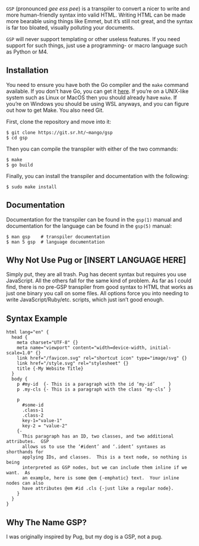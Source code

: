 `GSP` (pronounced _gee ess pee_) is a transpiler to convert a nicer to write and
more human-friendly syntax into valid HTML.  Writing HTML can be made more
bearable using things like Emmet, but it’s still not great, and the syntax is
far too bloated, visually polluting your documents.

`GSP` will never support templating or other useless features.  If you need
support for such things, just use a programming- or macro language such as
Python or M4.

## Installation

You need to ensure you have both the Go compiler and the `make` command
available.  If you don’t have Go, you can get it [here][1].  If you’re on a
UNIX-like system such as Linux or MacOS then you should already have `make`.  If
you’re on Windows you should be using WSL anyways, and you can figure out how to
get Make.  You also need Git.

First, clone the repository and move into it:

```
$ git clone https://git.sr.ht/~mango/gsp
$ cd gsp
```

Then you can compile the transpiler with either of the two commands:

```
$ make
$ go build
```

Finally, you can install the transpiler and documentation with the following:

```
$ sudo make install
```

## Documentation

Documentation for the transpiler can be found in the `gsp(1)` manual and
documentation for the language can be found in the `gsp(5)` manual:

```
$ man gsp    # transpiler documentation
$ man 5 gsp  # language documentation
```

## Why Not Use Pug or [INSERT LANGUAGE HERE]

Simply put, they are all trash.  Pug has decent syntax but requires you use
JavaScript.  All the others fall for the same kind of problem.  As far as I
could find, there is no pre-GSP transpiler from good syntax to HTML that works
as just one binary you call on some files.  All options force you into needing
to write JavaScript/Ruby/etc. scripts, which just isn’t good enough.

## Syntax Example

```gsp
html lang="en" {
  head {
    meta charset="UTF-8" {}
    meta name="viewport" content="width=device-width, initial-scale=1.0" {}
    link href="/favicon.svg" rel="shortcut icon" type="image/svg" {}
    link href="/style.svg" rel="stylesheet" {}
    title {-My Website Title}
  }
  body {
    p #my-id  {- This is a paragraph with the id ‘my-id’     }
    p .my-cls {- This is a paragraph with the class ‘my-cls’ }

    p
      #some-id
      .class-1
      .class-2
      key-1="value-1"
      key-2 = "value-2"
    {-
      This paragraph has an ID, two classes, and two additional attributes.  GSP
      allows us to use the ‘#ident’ and ‘.ident’ syntaxes as shorthands for
      applying IDs, and classes.  This is a text node, so nothing is being
      interpreted as GSP nodes, but we can include them inline if we want.  As
      an example, here is some @em {-emphatic} text.  Your inline nodes can also
      have attributes @em #id .cls {-just like a regular node}.
    }
  }
}
```

## Why The Name GSP?

I was originally inspired by Pug, but my dog is a GSP, not a pug.

[1]: https://go.dev/dl/
